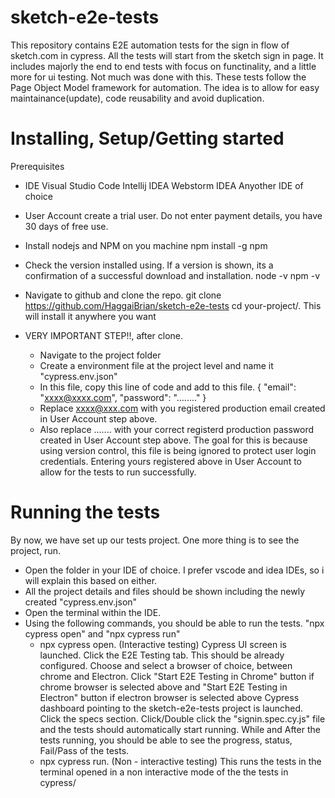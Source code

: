 # sketch-e2e-tests
This repository contains E2E automation tests for the sign in flow of sketch.com in cypress. All the tests will start from the sketch sign in page. It includes majorly the end to end tests with focus on functinality, and a little more for ui testing. Not much was done with this. These tests follow the Page Object Model framework for automation. The idea is to allow for easy maintainance(update), code reusability and avoid duplication.

# Installing, Setup/Getting started
Prerequisites
- IDE
    Visual Studio Code
    Intellij IDEA
    Webstorm IDEA
    Anyother IDE of choice

- User Account
    create a trial user.
    Do not enter payment details, you have 30 days of free use.

- Install nodejs and NPM on you machine
    npm install -g npm

- Check the version installed using. If a version is shown, its a confirmation of a successful download and installation.
    node -v
    npm -v

- Navigate to github and clone the repo.
    git clone https://github.com/HaggaiBrian/sketch-e2e-tests
    cd your-project/. This will install it anywhere you want 

- VERY IMPORTANT STEP!!, after clone.
    * Navigate to the project folder
    * Create a environment file at the project level and name it "cypress.env.json"
    * In this file, copy this line of code and add to this file.
        {
        "email": "xxxx@xxxx.com",
        "password": "........"
        }
    * Replace xxxx@xxx.com with you registered production email created in User Account step above.
    * Also replace ....... with your correct registerd production password created in User Account step above.
    The goal for this is because using version control, this file is being ignored to protect user login credentials. Entering yours registered above in User Account to allow for the tests to run successfully.

# Running the tests
By now, we have set up our tests project. One more thing is to see the project, run.
- Open the folder in your IDE of choice. I prefer vscode and idea IDEs, so i will explain this based on either.
- All the project details and files should be shown including the newly created "cypress.env.json"
- Open the terminal within the IDE.
- Using the following commands, you should be able to run the tests. "npx cypress open" and "npx cypress run"
    * npx cypress open. (Interactive testing)
        Cypress UI screen is launched.
        Click the E2E Testing tab. This should be already configured.
        Choose and select a browser of choice, between chrome and Electron.
        Click "Start E2E Testing in Chrome" button if chrome browser is selected above and "Start E2E Testing in Electron" button if electron browser is selected above
        Cypress dashboard pointing to the sketch-e2e-tests project is launched.
        Click the specs section.
        Click/Double click the "signin.spec.cy.js" file and the tests should automatically start running.
        While and After the tests running, you should be able to see the progress, status, Fail/Pass of the tests.
    * npx cypress run. (Non - interactive testing)
        This runs the tests in the terminal opened in a non interactive mode of the the tests in cypress/